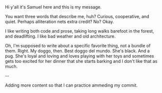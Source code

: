 Hi y'all it's Samuel here and this is my message. 

You want three words that describe me, huh? Curious, cooperative, and quiet. Perhaps alliteration nets extra credit? No? Okay. 

I like writing both code and prose, taking long walks barefoot in the forest, and deadlifting. I like bad weather and old architecture. 

Oh, I'm supposed to write about a specific favorite thing, not a bundle of them. Right. My doggo, then. Best doggo del mundo. She's black. And a pug. She's loyal and loving and loves playing with her toys and sometimes gets too excited for her dinner that she starts barking and I don't like that as much.

--

Adding more content so that I can practice ammeding my commit.
